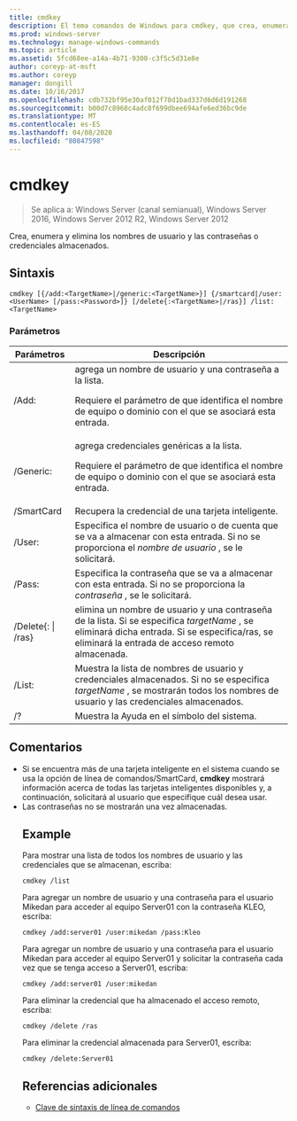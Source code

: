 ```yaml
---
title: cmdkey
description: El tema comandos de Windows para cmdkey, que crea, enumera y elimina nombres de usuario y contraseñas almacenados, o credenciales.
ms.prod: windows-server
ms.technology: manage-windows-commands
ms.topic: article
ms.assetid: 5fcd68ee-a14a-4b71-9300-c3f5c5d31e8e
author: coreyp-at-msft
ms.author: coreyp
manager: dongill
ms.date: 10/16/2017
ms.openlocfilehash: cdb732bf95e30af012f78d1bad337d6d6d191268
ms.sourcegitcommit: b00d7c8968c4adc8f699dbee694afe6ed36bc9de
ms.translationtype: MT
ms.contentlocale: es-ES
ms.lasthandoff: 04/08/2020
ms.locfileid: "80847598"
---
```

# <a name="cmdkey"></a>cmdkey

>Se aplica a: Windows Server (canal semianual), Windows Server 2016, Windows Server 2012 R2, Windows Server 2012

Crea, enumera y elimina los nombres de usuario y las contraseñas o credenciales almacenados.

## <a name="syntax"></a>Sintaxis
```
cmdkey [{/add:<TargetName>|/generic:<TargetName>}] {/smartcard|/user:<UserName> [/pass:<Password>]} [/delete{:<TargetName>|/ras}] /list:<TargetName>
```
### <a name="parameters"></a>Parámetros

|             Parámetros             |                                                                                    Descripción                                                                                     |
|------------------------------------|------------------------------------------------------------------------------------------------------------------------------------------------------------------------------------|
|         /Add:<TargetName>          | agrega un nombre de usuario y una contraseña a la lista.<p>Requiere el parámetro de <TargetName> que identifica el nombre de equipo o dominio con el que se asociará esta entrada. |
|       /Generic:<TargetName>        |   agrega credenciales genéricas a la lista.<p>Requiere el parámetro de <TargetName> que identifica el nombre de equipo o dominio con el que se asociará esta entrada.    |
|             /SmartCard             |                                                                    Recupera la credencial de una tarjeta inteligente.                                                                     |
|          /User:<UserName>          |                                 Especifica el nombre de usuario o de cuenta que se va a almacenar con esta entrada. Si no se proporciona el *nombre de usuario* , se le solicitará.                                  |
|          /Pass:<Password>          |                                       Especifica la contraseña que se va a almacenar con esta entrada. Si no se proporciona la *contraseña* , se le solicitará.                                        |
| /Delete{:<TargetName> &#124; /ras} |  elimina un nombre de usuario y una contraseña de la lista. Si se especifica *targetName* , se eliminará dicha entrada. Si se especifica/ras, se eliminará la entrada de acceso remoto almacenada.   |
|         /List:<TargetName>         |                  Muestra la lista de nombres de usuario y credenciales almacenados. Si no se especifica *targetName* , se mostrarán todos los nombres de usuario y las credenciales almacenados.                   |
|                 /?                 |                                                                        Muestra la Ayuda en el símbolo del sistema.                                                                        |

## <a name="remarks"></a>Comentarios
- Si se encuentra más de una tarjeta inteligente en el sistema cuando se usa la opción de línea de comandos/SmartCard, **cmdkey** mostrará información acerca de todas las tarjetas inteligentes disponibles y, a continuación, solicitará al usuario que especifique cuál desea usar.
- Las contraseñas no se mostrarán una vez almacenadas.
  ## <a name="examples"></a><a name=BKMK_examples></a>Example
  Para mostrar una lista de todos los nombres de usuario y las credenciales que se almacenan, escriba:
  ```
  cmdkey /list
  ```
  Para agregar un nombre de usuario y una contraseña para el usuario Mikedan para acceder al equipo Server01 con la contraseña KLEO, escriba:
  ```
  cmdkey /add:server01 /user:mikedan /pass:Kleo
  ```
  Para agregar un nombre de usuario y una contraseña para el usuario Mikedan para acceder al equipo Server01 y solicitar la contraseña cada vez que se tenga acceso a Server01, escriba:
  ```
  cmdkey /add:server01 /user:mikedan
  ```
  Para eliminar la credencial que ha almacenado el acceso remoto, escriba:
  ```
  cmdkey /delete /ras
  ```
  Para eliminar la credencial almacenada para Server01, escriba:
  ```
  cmdkey /delete:Server01
  ```
  ## <a name="additional-references"></a>Referencias adicionales
  - [Clave de sintaxis de línea de comandos](command-line-syntax-key.md)
